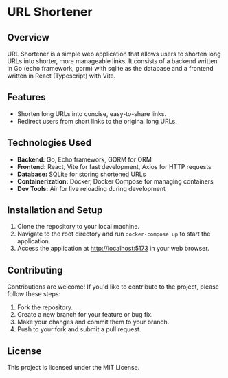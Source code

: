# URL Shortener

## Overview
URL Shortener is a simple web application that allows users to shorten long URLs into shorter, more manageable links. It consists of a backend written in Go (echo framework, gorm) with sqlite as the database and a frontend written in React (Typescript) with Vite.

## Features
- Shorten long URLs into concise, easy-to-share links.
- Redirect users from short links to the original long URLs.

## Technologies Used
- **Backend:** Go, Echo framework, GORM for ORM
- **Frontend:** React, Vite for fast development, Axios for HTTP requests
- **Database:** SQLite for storing shortened URLs
- **Containerization:** Docker, Docker Compose for managing containers
- **Dev Tools:** Air for live reloading during development

## Installation and Setup
1. Clone the repository to your local machine.
2. Navigate to the root directory and run `docker-compose up` to start the application.
4. Access the application at [http://localhost:5173](http://localhost:5173) in your web browser. 

## Contributing
Contributions are welcome! If you'd like to contribute to the project, please follow these steps:
1. Fork the repository.
2. Create a new branch for your feature or bug fix.
3. Make your changes and commit them to your branch.
4. Push to your fork and submit a pull request.

## License
This project is licensed under the MIT License.
